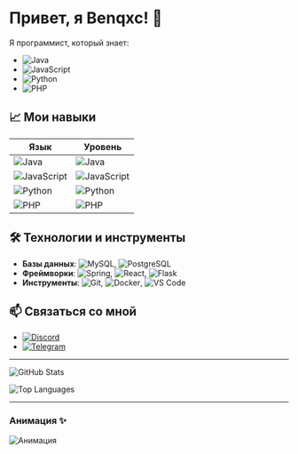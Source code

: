 # Привет, я Benqxc! 👋

Я программист, который знает:

- ![Java](https://img.shields.io/badge/Java-ED8B00?style=for-the-badge&logo=openjdk&logoColor=white&logoWidth=20)
- ![JavaScript](https://img.shields.io/badge/JavaScript-F7DF1E?style=for-the-badge&logo=javascript&logoColor=black&logoWidth=20)
- ![Python](https://img.shields.io/badge/Python-3776AB?style=for-the-badge&logo=python&logoColor=white&logoWidth=20)
- ![PHP](https://img.shields.io/badge/PHP-777BB4?style=for-the-badge&logo=php&logoColor=white&logoWidth=20)

## 📈 Мои навыки

| Язык         | Уровень      |
|--------------|--------------|
| ![Java](https://img.shields.io/badge/Java-ED8B00?style=for-the-badge&logo=openjdk&logoColor=white)         | ![Java](https://img.shields.io/badge/Java-Middle-orange) |
| ![JavaScript](https://img.shields.io/badge/JavaScript-F7DF1E?style=for-the-badge&logo=javascript&logoColor=black)   | ![JavaScript](https://img.shields.io/badge/JavaScript-Junior-lightblue) |
| ![Python](https://img.shields.io/badge/Python-3776AB?style=for-the-badge&logo=python&logoColor=white)       | ![Python](https://img.shields.io/badge/Python-Junior-lightblue) |
| ![PHP](https://img.shields.io/badge/PHP-777BB4?style=for-the-badge&logo=php&logoColor=white)       | ![PHP](https://img.shields.io/badge/PHP-Junior-lightblue) |

## 🛠️ Технологии и инструменты

- **Базы данных**: ![MySQL](https://img.shields.io/badge/MySQL-4479A1?style=for-the-badge&logo=mysql&logoColor=white), ![PostgreSQL](https://img.shields.io/badge/PostgreSQL-4169E1?style=for-the-badge&logo=postgresql&logoColor=white)
- **Фреймворки**: ![Spring](https://img.shields.io/badge/Spring-6DB33F?style=for-the-badge&logo=spring&logoColor=white), ![React](https://img.shields.io/badge/React-61DAFB?style=for-the-badge&logo=react&logoColor=black), ![Flask](https://img.shields.io/badge/Flask-000000?style=for-the-badge&logo=flask&logoColor=white)
- **Инструменты**: ![Git](https://img.shields.io/badge/Git-F05032?style=for-the-badge&logo=git&logoColor=white), ![Docker](https://img.shields.io/badge/Docker-2496ED?style=for-the-badge&logo=docker&logoColor=white), ![VS Code](https://img.shields.io/badge/VS_Code-007ACC?style=for-the-badge&logo=visual-studio-code&logoColor=white)

## 📫 Связаться со мной

- [![Discord](https://img.shields.io/badge/Discord-7289DA?style=for-the-badge&logo=discord&logoColor=white)](https://discordapp.com/users/642377537598521344)
- [![Telegram](https://img.shields.io/badge/Telegram-26A5E4?style=for-the-badge&logo=telegram&logoColor=white)](https://t.me/benqxc)

---

![GitHub Stats](https://github-readme-stats.vercel.app/api?username=benqxc&show_icons=true&theme=radical)

![Top Languages](https://github-readme-stats.vercel.app/api/top-langs/?username=benqxc&layout=compact&theme=radical)

---

### Анимация ✨

![Анимация](https://media.giphy.com/media/3o7TKSjRrfIPjeiVyM/giphy.gif)
